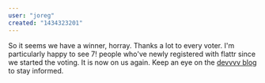 ```yaml
---
user: "joreg"
created: "1434323201"
---
```


So it seems we have a winner, horray. Thanks a lot to every voter. I'm particularly happy to see 7! people who've newly registered with flattr since we started the voting. It is now on us again. Keep an eye on the [devvvv blog](/blog/23) to stay informed.
